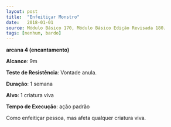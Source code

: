 ```yaml
---
layout: post
title:  "Enfeitiçar Monstro"
date:   2018-01-01
source: Módulo Básico 170, Módulo Básico Edição Revisada 180.
tags: [nenhum, bardo]
---
```


**arcana 4 (encantamento)**

**Alcance**: 9m

**Teste de Resistência**: Vontade anula.

**Duração**: 1 semana

**Alvo**: 1 criatura viva

**Tempo de Execução**: ação padrão

Como enfeitiçar pessoa, mas afeta qualquer criatura viva.
